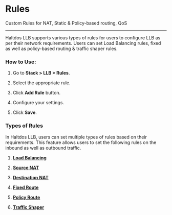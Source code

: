 # Rules

Custom Rules for NAT, Static & Policy-based routing, QoS

---

Haltdos LLB supports various types of rules for users to configure LLB as per their network requirements. Users can set Load Balancing rules, fixed as well as policy-based routing & traffic shaper rules.

### **How to Use:**

1. Go to **Stack > LLB > Rules**.

2. Select the appropriate rule.

3. Click **Add Rule** button.

4. Configure your settings.

5. Click **Save**.

### **Types of Rules**

In Haltdos LLB, users can set multiple types of rules based on their requirements. This feature allows users to set the following rules on the inbound as well as outbound traffic.

1. [**Load Balancing**](load_balancing.md)

2. [**Source NAT**](snat.md)

3. [**Destination NAT**](dnat.md)

4. [**Fixed Route**](fixed_routing.md)

5. [**Policy Route**](policy_routing.md)

6. [**Traffic Shaper**](QoS.md)
